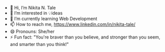 - 👋 Hi, I’m Nikita N. Tale
- 🍊 I’m interested in 💡ideas
- 🌱 I’m currently learning Web Development 
- 📫 How to reach me, https://www.linkedin.com/in/nikita-tale/
- 😄 Pronouns: She/her
- ⚡ Fun fact: "You're braver than you believe, and stronger than you seem, and smarter than you think!"

<!---
nikitatale/nikitatale is a ✨ special ✨ repository because its `README.md` (this file) appears on your GitHub profile.
You can click the Preview link to take a look at your changes.
--->
